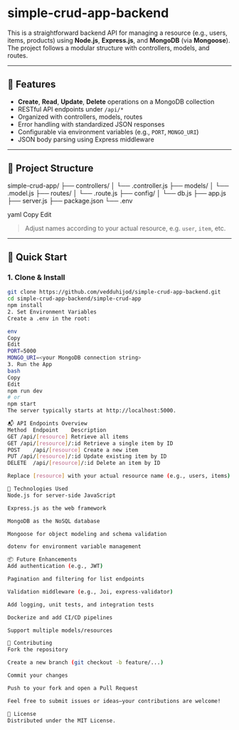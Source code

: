 # simple-crud-app-backend

This is a straightforward backend API for managing a resource (e.g., users, items, products) using **Node.js**, **Express.js**, and **MongoDB** (via **Mongoose**). The project follows a modular structure with controllers, models, and routes.

---

## 🚀 Features

- **Create**, **Read**, **Update**, **Delete** operations on a MongoDB collection
- RESTful API endpoints under `/api/*`
- Organized with controllers, models, routes
- Error handling with standardized JSON responses
- Configurable via environment variables (e.g., `PORT`, `MONGO_URI`)
- JSON body parsing using Express middleware

---

## 🔧 Project Structure

simple-crud-app/
├── controllers/
│ └── <resource>.controller.js
├── models/
│ └── <resource>.model.js
├── routes/
│ └── <resource>.route.js
├── config/
│ └── db.js
├── app.js
├── server.js
├── package.json
└── .env

yaml
Copy
Edit

> Adjust names according to your actual resource, e.g. `user`, `item`, etc.

---

## 📌 Quick Start

### 1. Clone & Install

```bash
git clone https://github.com/vedduhijod/simple-crud-app-backend.git
cd simple-crud-app-backend/simple-crud-app
npm install
2. Set Environment Variables
Create a .env in the root:

env
Copy
Edit
PORT=5000
MONGO_URI=<your MongoDB connection string>
3. Run the App
bash
Copy
Edit
npm run dev
# or
npm start
The server typically starts at http://localhost:5000.

📬 API Endpoints Overview
Method	Endpoint	Description
GET	/api/[resource]	Retrieve all items
GET	/api/[resource]/:id	Retrieve a single item by ID
POST	/api/[resource]	Create a new item
PUT	/api/[resource]/:id	Update existing item by ID
DELETE	/api/[resource]/:id	Delete an item by ID

Replace [resource] with your actual resource name (e.g., users, items).

🧰 Technologies Used
Node.js for server-side JavaScript

Express.js as the web framework

MongoDB as the NoSQL database

Mongoose for object modeling and schema validation

dotenv for environment variable management

📦 Future Enhancements
Add authentication (e.g., JWT)

Pagination and filtering for list endpoints

Validation middleware (e.g., Joi, express-validator)

Add logging, unit tests, and integration tests

Dockerize and add CI/CD pipelines

Support multiple models/resources

📝 Contributing
Fork the repository

Create a new branch (git checkout -b feature/...)

Commit your changes

Push to your fork and open a Pull Request

Feel free to submit issues or ideas—your contributions are welcome!

📄 License
Distributed under the MIT License.
